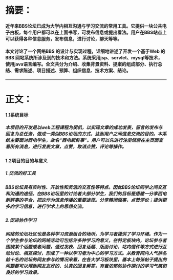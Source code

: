 # 摘要：

####   	近年来BBS论坛已成为大学内相互沟通与学习交流的常用工具。它提供一块公共电子白板，每个用户都可以在上面书写，可发布信息或提出看法。用户在BBS站点上可以获得各种信息服务，发布信息，进行讨论，聊天等等。

####  	 本文讨论了一个网络BBS 的设计与实现过程，详细地讲述了开发一个基于Web 的BBS 网站系统所涉及到的技术和方法。系统采用jsp、servlet、mysql等技术，使用java语言编写。全文共分为介绍、收集背景资料、提案的组成部分、执行总结、需求陈述、项目描述、预算、组织信息、技术方案、结论。

------

# 正文：

#### 1.1系统目标 

#####    	本项目的开发是以web工程课程为契机，以实现文章的成功发表，留言的发布与回复为总任务，做成一类似BBS论坛的方式，达到用户之间信息交流的目的。本系统主要面对西电学生，故名“西电新鲜事”。用户可以先进行注册然后在主页面查看所有消息，进行发表文章，点赞，取消点赞，评论等操作。

#### 1.2项目的目的与意义

#####   1.交流的好工具

##### 	BBS论坛具有实时性、开放性和灵活的交互性等特点。因此BBS论坛同学之间交互和沟通的途径。在BBS论坛里的讨论者大部分学生，我们的目标是搭建一分享西电新鲜事的平台，把这作为信息传播的重要途径。分享糗闻囧事，点赞评论；提供更多的学习信息，进行学术上的思想交流。

#####   2.促进协作学习

#####	网络的论坛社区也是各种学习资源组合的场所，为学习者提供了学习环境。作为一个学生参与论坛的网络活动可包括许多种学习的意义，在特定板块内，论坛参与者围绕某个话题或者问题，通过发表、回复话题、版面讨论、站内信件等方式进行互动讨论、相互探讨，形成了一种以学习者为中心的学习方式。从教育网内人气排名前十名的论坛的网友参与的情况来看，在各大学习板块里，基本上每张帖子提出的问题都可以得到网友友好的、认真的回复解答，有着浓郁的协作探讨的学习气氛和良好的学习效果。
